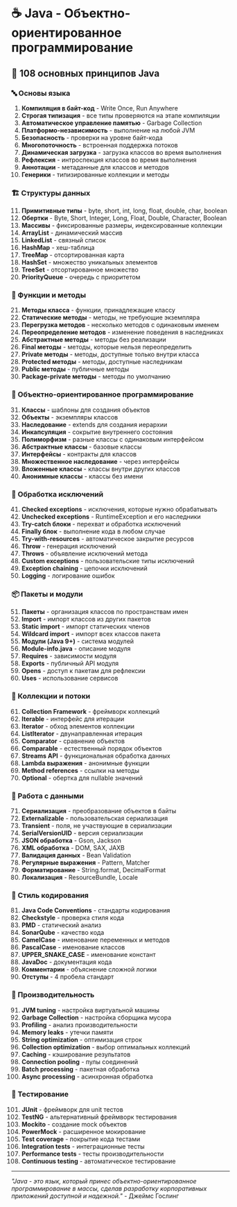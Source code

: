# ☕ Java - Объектно-ориентированное программирование

## 🌟 108 основных принципов Java

### 🔤 Основы языка

1. **Компиляция в байт-код** - Write Once, Run Anywhere
2. **Строгая типизация** - все типы проверяются на этапе компиляции
3. **Автоматическое управление памятью** - Garbage Collection
4. **Платформо-независимость** - выполнение на любой JVM
5. **Безопасность** - проверки на уровне байт-кода
6. **Многопоточность** - встроенная поддержка потоков
7. **Динамическая загрузка** - загрузка классов во время выполнения
8. **Рефлексия** - интроспекция классов во время выполнения
9. **Аннотации** - метаданные для классов и методов
10. **Генерики** - типизированные коллекции и методы

### 🏗️ Структуры данных

11. **Примитивные типы** - byte, short, int, long, float, double, char, boolean
12. **Обертки** - Byte, Short, Integer, Long, Float, Double, Character, Boolean
13. **Массивы** - фиксированные размеры, индексированные коллекции
14. **ArrayList** - динамический массив
15. **LinkedList** - связный список
16. **HashMap** - хеш-таблица
17. **TreeMap** - отсортированная карта
18. **HashSet** - множество уникальных элементов
19. **TreeSet** - отсортированное множество
20. **PriorityQueue** - очередь с приоритетом

### 🔄 Функции и методы

21. **Методы класса** - функции, принадлежащие классу
22. **Статические методы** - методы, не требующие экземпляра
23. **Перегрузка методов** - несколько методов с одинаковым именем
24. **Переопределение методов** - изменение поведения в наследниках
25. **Абстрактные методы** - методы без реализации
26. **Final методы** - методы, которые нельзя переопределить
27. **Private методы** - методы, доступные только внутри класса
28. **Protected методы** - методы, доступные наследникам
29. **Public методы** - публичные методы
30. **Package-private методы** - методы по умолчанию

### 🎯 Объектно-ориентированное программирование

31. **Классы** - шаблоны для создания объектов
32. **Объекты** - экземпляры классов
33. **Наследование** - extends для создания иерархии
34. **Инкапсуляция** - сокрытие внутреннего состояния
35. **Полиморфизм** - разные классы с одинаковым интерфейсом
36. **Абстрактные классы** - базовые классы
37. **Интерфейсы** - контракты для классов
38. **Множественное наследование** - через интерфейсы
39. **Вложенные классы** - классы внутри других классов
40. **Анонимные классы** - классы без имени

### 🧪 Обработка исключений

41. **Checked exceptions** - исключения, которые нужно обрабатывать
42. **Unchecked exceptions** - RuntimeException и его наследники
43. **Try-catch блоки** - перехват и обработка исключений
44. **Finally блок** - выполнение кода в любом случае
45. **Try-with-resources** - автоматическое закрытие ресурсов
46. **Throw** - генерация исключений
47. **Throws** - объявление исключений метода
48. **Custom exceptions** - пользовательские типы исключений
49. **Exception chaining** - цепочки исключений
50. **Logging** - логирование ошибок

### 📦 Пакеты и модули

51. **Пакеты** - организация классов по пространствам имен
52. **Import** - импорт классов из других пакетов
53. **Static import** - импорт статических членов
54. **Wildcard import** - импорт всех классов пакета
55. **Модули (Java 9+)** - система модулей
56. **Module-info.java** - описание модуля
57. **Requires** - зависимости модуля
58. **Exports** - публичный API модуля
59. **Opens** - доступ к пакетам для рефлексии
60. **Uses** - использование сервисов

### 🔧 Коллекции и потоки

61. **Collection Framework** - фреймворк коллекций
62. **Iterable** - интерфейс для итерации
63. **Iterator** - обход элементов коллекции
64. **ListIterator** - двунаправленная итерация
65. **Comparator** - сравнение объектов
66. **Comparable** - естественный порядок объектов
67. **Streams API** - функциональная обработка данных
68. **Lambda выражения** - анонимные функции
69. **Method references** - ссылки на методы
70. **Optional** - обертка для nullable значений

### 🧮 Работа с данными

71. **Сериализация** - преобразование объектов в байты
72. **Externalizable** - пользовательская сериализация
73. **Transient** - поля, не участвующие в сериализации
74. **SerialVersionUID** - версия сериализации
75. **JSON обработка** - Gson, Jackson
76. **XML обработка** - DOM, SAX, JAXB
77. **Валидация данных** - Bean Validation
78. **Регулярные выражения** - Pattern, Matcher
79. **Форматирование** - String.format, DecimalFormat
80. **Локализация** - ResourceBundle, Locale

### 🎨 Стиль кодирования

81. **Java Code Conventions** - стандарты кодирования
82. **Checkstyle** - проверка стиля кода
83. **PMD** - статический анализ
84. **SonarQube** - качество кода
85. **CamelCase** - именование переменных и методов
86. **PascalCase** - именование классов
87. **UPPER_SNAKE_CASE** - именование констант
88. **JavaDoc** - документация кода
89. **Комментарии** - объяснение сложной логики
90. **Отступы** - 4 пробела стандарт

### 🚀 Производительность

91. **JVM tuning** - настройка виртуальной машины
92. **Garbage Collection** - настройка сборщика мусора
93. **Profiling** - анализ производительности
94. **Memory leaks** - утечки памяти
95. **String optimization** - оптимизация строк
96. **Collection optimization** - выбор оптимальных коллекций
97. **Caching** - кэширование результатов
98. **Connection pooling** - пулы соединений
99. **Batch processing** - пакетная обработка
100. **Async processing** - асинхронная обработка

### 🧪 Тестирование

101. **JUnit** - фреймворк для unit тестов
102. **TestNG** - альтернативный фреймворк тестирования
103. **Mockito** - создание mock объектов
104. **PowerMock** - расширенное мокирование
105. **Test coverage** - покрытие кода тестами
106. **Integration tests** - интеграционные тесты
107. **Performance tests** - тесты производительности
108. **Continuous testing** - автоматическое тестирование

---

*"Java - это язык, который принес объектно-ориентированное программирование в массы, сделав разработку корпоративных приложений доступной и надежной."* - Джеймс Гослинг
